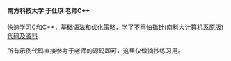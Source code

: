#### 南方科技大学 于仕琪 老师C++
[快速学习C和C++，基础语法和优化策略，学了不再怕指针(南科大计算机系原版)](https://www.bilibili.com/video/BV1Vf4y1P7pq/?p=1&vd_source=8bd7b24b38e3e12c558d839b352b32f4)  
[代码及资料](https://github.com/ShiqiYu/CPP)

所有示例代码直接参考于老师的源码即可，这里仅做摘抄练习用。